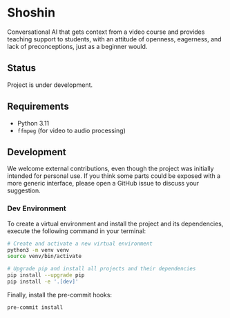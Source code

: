 # Shoshin

Conversational AI that gets context from a video course and provides teaching support to students, with an attitude of
openness, eagerness, and lack of preconceptions, just as a beginner would.

## Status

Project is under development.

## Requirements

- Python 3.11
- `ffmpeg` (for video to audio processing)

## Development

We welcome external contributions, even though the project was initially intended for personal use. If you think some
parts could be exposed with a more generic interface, please open a GitHub issue to discuss your suggestion.

### Dev Environment

To create a virtual environment and install the project and its dependencies, execute the following command in your
terminal:

```bash
# Create and activate a new virtual environment
python3 -m venv venv
source venv/bin/activate

# Upgrade pip and install all projects and their dependencies
pip install --upgrade pip
pip install -e '.[dev]'
```

Finally, install the pre-commit hooks:

```bash
pre-commit install
```
